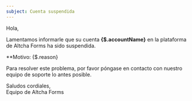 ```yaml
---
subject: Cuenta suspendida
---
```


Hola,

Lamentamos informarle que su cuenta **{$.accountName}** en la plataforma de Altcha Forms ha sido suspendida.

\*\*Motivo: {$.reason}

Para resolver este problema, por favor póngase en contacto con nuestro equipo de soporte lo antes posible.

Saludos cordiales,  
Equipo de Altcha Forms
